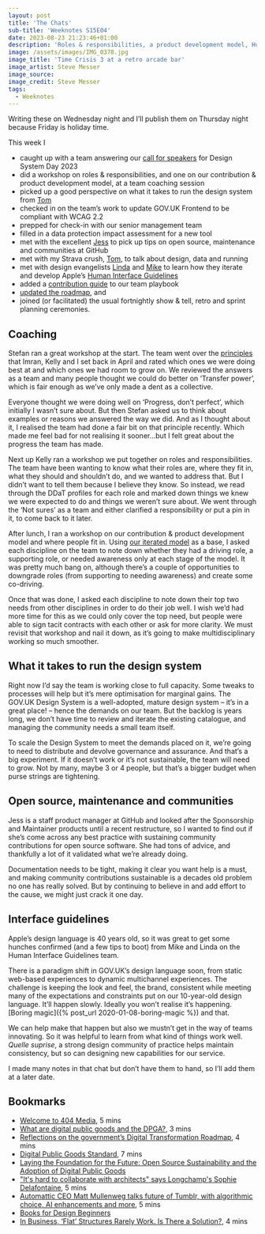 ```yaml
---
layout: post
title: 'The Chats'
sub-title: 'Weeknotes S15E04'
date: 2023-08-23 21:23:46+01:00
description: 'Roles & responsibilities, a product development model, Human Interface Guidelines, open source, maintenance and communities.'
image: /assets/images/IMG_0378.jpg
image_title: 'Time Crisis 3 at a retro arcade bar'
image_artist: Steve Messer
image_source:
image_credit: Steve Messer
tags:
  - Weeknotes
---
```


Writing these on Wednesday night and I’ll publish them on Thursday night because Friday is holiday time.

This week I

- caught up with a team answering our [call for speakers](https://design-system.service.gov.uk/community/call-for-speakers-2023/) for Design System Day 2023
- did a workshop on roles & responsibilities, and one on our contribution & product development model, at a team coaching session
- picked up a good perspective on what it takes to run the design system from [Tom](https://www.leaningforward.com)
- checked in on the team’s work to update GOV.‌UK Frontend to be compliant with WCAG 2.2
- prepped for check-in with our senior management team
- filled in a data protection impact assessment for a new tool
- met with the excellent [Jess](https://jlord.us) to pick up tips on open source, maintenance and communities at GitHub
- met with my Strava crush, [Tom](https://twitter.com/tomwm), to talk about design, data and running
- met with design evangelists [Linda](https://mas.to/@lindadong) and [Mike](https://mastodon.social/@stern) to learn how they iterate and develop Apple’s [Human Interface Guidelines](https://developer.apple.com/design/human-interface-guidelines/)
- added a [contribution guide](https://github.com/alphagov/design-system-team-docs/blob/main/contributing.md) to our team playbook
- [updated the roadmap](https://github.com/alphagov/govuk-design-system/pull/3094), and
- joined (or facilitated) the usual fortnightly show & tell, retro and sprint planning ceremonies.

## Coaching

Stefan ran a great workshop at the start. The team went over the [principles](https://govuk-design-system-team-docs.netlify.app/principles/) that Imran, Kelly and I set back in April and rated which ones we were doing best at and which ones we had room to grow on. We reviewed the answers as a team and many people thought we could do better on ‘Transfer power’, which is fair enough as we’ve only made a dent as a collective.

Everyone thought we were doing well on ‘Progress, don’t perfect’, which initially I wasn’t sure about. But then Stefan asked us to think about examples or reasons we answered the way we did. And as I thought about it, I realised the team had done a fair bit on that principle recently. Which made me feel bad for not realising it sooner...but I felt great about the progress the team has made.

Next up Kelly ran a workshop we put together on roles and responsibilities. The team have been wanting to know what their roles are, where they fit in, what they should and shouldn’t do, and we wanted to address that. But I didn’t want to tell them because I believe they know. So instead, we read through the DDaT profiles for each role and marked down things we knew we were expected to do and things we weren’t sure about. We went through the ‘Not sures’ as a team and either clarified a responsibility or put a pin in it, to come back to it later.

After lunch, I ran a workshop on our contribution & product development model and where people fit in. Using [our iterated model](https://designnotes.blog.gov.uk/2023/05/31/iterating-the-gov-uk-design-system-contribution-model/) as a base, I asked each discipline on the team to note down whether they had a driving role, a supporting role, or needed awareness only at each stage of the model. It was pretty much bang on, although there’s a couple of opportunities to downgrade roles (from supporting to needing awareness) and create some co-driving.

Once that was done, I asked each discipline to note down their top two needs from other disciplines in order to do their job well. I wish we’d had more time for this as we could only cover the top need, but people were able to sign tacit contracts with each other or ask for more clarity. We must revisit that workshop and nail it down, as it’s going to make multidisciplinary working so much smoother.

## What it takes to run the design system

Right now I’d say the team is working close to full capacity. Some tweaks to processes will help but it’s mere optimisation for marginal gains. The GOV.‌UK Design System is a well-adopted, mature design system – it’s in a great place! – hence the demands on our team. But the backlog is years long, we don’t have time to review and iterate the existing catalogue, and managing the community needs a small team itself.

To scale the Design System to meet the demands placed on it, we’re going to need to distribute and devolve governance and assurance. And that’s a big experiment. If it doesn’t work or it’s not sustainable, the team will need to grow. Not by many, maybe 3 or 4 people, but that’s a bigger budget when purse strings are tightening.

## Open source, maintenance and communities

Jess is a staff product manager at GitHub and looked after the Sponsorship and Maintainer products until a recent restructure, so I wanted to find out if she’s come across any best practice with sustaining community contributions for open source software. She had tons of advice, and thankfully a lot of it validated what we’re already doing.

Documentation needs to be tight, making it clear you want help is a must, and making community contributions sustainable is a decades old problem no one has really solved. But by continuing to believe in and add effort to the cause, we might just crack it one day.

## Interface guidelines

Apple’s design language is 40 years old, so it was great to get some hunches confirmed (and a few tips to boot) from Mike and Linda on the Human Interface Guidelines team.

There is a paradigm shift in GOV.‌UK’s design language soon, from static web-based experiences to dynamic multichannel experiences. The challenge is keeping the look and feel, the brand, consistent while meeting many of the expectations and constraints put on our 10-year-old design language. It’ll happen slowly. Ideally you won’t realise it’s happening. [Boring magic]({% post_url 2020-01-08-boring-magic %}) and that.

We can help make that happen but also we mustn’t get in the way of teams innovating. So it was helpful to learn from what kind of things work well. _Quelle suprise_, a strong design community of practice helps maintain consistency, but so can designing new capabilities for our service.

I made many notes in that chat but don’t have them to hand, so I’ll add them at a later date.

## Bookmarks

- [Welcome to 404 Media](https://www.404media.co/welcome-to-404-media/), 5 mins
- [What are digital public goods and the DPGA?](https://socialimpact.github.com/insights/what-are-digital-public-goods-and-DPGA/), 3 mins
- [Reflections on the government’s Digital Transformation Roadmap](https://www.madetech.com/blog/reflection-government-digital-transformation-roadmap/), 4 mins
- [Digital Public Goods Standard](http://digitalpublicgoods.net/standard/), 7 mins
- [Laying the Foundation for the Future: Open Source Sustainability and the Adoption of Digital Public Goods](https://www.orfonline.org/research/laying-the-foundation-for-the-future/)
- ["It's hard to collaborate with architects" says Longchamp's Sophie Delafontaine](https://www.dezeen.com/2023/08/23/longchamp-toiletpaper-collaboration-sophie-delafontaine-interview/), 5 mins
- [Automattic CEO Matt Mullenweg talks future of Tumblr, with algorithmic choice, AI enhancements and more](https://techcrunch.com/2023/08/23/automattic-ceo-matt-mullenweg-talks-future-of-tumblr-with-algorithmic-choice-ai-enhancements-and-more/), 5 mins
- [Books for Design Beginners](https://joshuamauldin.com/docs/guides/bookshelf/)
- [In Business, ‘Flat’ Structures Rarely Work. Is There a Solution?](https://www.nytimes.com/2023/07/05/business/flat-structure-companies.html), 4 mins
